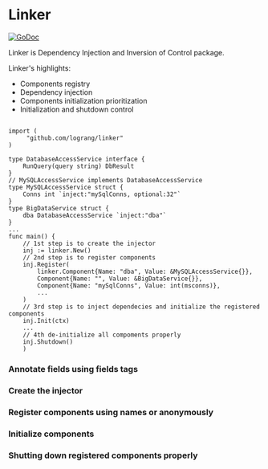 # Linker

[![GoDoc](https://godoc.org/github.com/logrange/linker?status.png)](https://godoc.org/github.com/logrange/linker)

Linker is Dependency Injection and Inversion of Control package. 

Linker's highlights:
 - Components registry
 - Dependency injection
 - Components initialization prioritization
 - Initialization and shutdown control
 
```golang

import (
     "github.com/lograng/linker"
)

type DatabaseAccessService interface {
    RunQuery(query string) DbResult
}
// MySQLAccessService implements DatabaseAccessService
type MySQLAccessService struct {
    Conns int `inject:"mySqlConns, optional:32"`
}
type BigDataService struct {
    dba DatabaseAccessService `inject:"dba"`
}
...
func main() {
    // 1st step is to create the injector
    inj := linker.New()
    // 2nd step is to register components
    inj.Register(
		linker.Component{Name: "dba", Value: &MySQLAccessService{}},
		Component{Name: "", Value: &BigDataService{}},
		Component{Name: "mySqlConns", Value: int(msconns)},
		...
	)
	// 3rd step is to inject dependecies and initialize the registered components
	inj.Init(ctx)
	...
	// 4th de-initialize all compoments properly
	inj.Shutdown()
    )

```
### Annotate fields using fields tags
### Create the injector
### Register components using names or anonymously
### Initialize components
### Shutting down registered components properly
